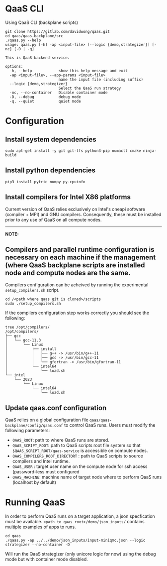 # QaaS CLI
Using QaaS CLI (backplane scripts)
```
git clone https://gitlab.com/davidwong/qaas.git
cd qaas/qaas-backplane/src
./qaas.py --help
usage: qaas.py [-h] -ap <input-file> [--logic {demo,strategizer}] [-nc] [-D | -q]

This is QaaS backend service.

options:
  -h, --help            show this help message and exit
  -ap <input-file>, --app-params <input-file>
                        name the input file (including suffix)
  --logic {demo,strategizer}
                        Select the QaaS run strategy
  -nc, --no-container   Disable container mode
  -D, --debug           debug mode
  -q, --quiet           quiet mode
```

# Configuration

## Install system dependencies
```
sudo apt-get install -y git git-lfs python3-pip numactl cmake ninja-build
```

## Install python dependencies
```
pip3 install pytrie numpy py-cpuinfo
```

## Install compilers for Intel X86 platforms
Current version of QaaS relies exclusively on Intel's oneapi software (compiler + MPI) and GNU compilers. 
Consequently, these must be installed prior to any use of QaaS on all compute nodes.

---
**NOTE:**

Compilers and parallel runtime configuration is necessary on each machine if the management (where QaaS backplane scripts are installed node and compute nodes are the same.
---

Compilers configuration can be acheived by running the experimental `setup_compilers.sh` script.
```
cd /<path where qaas git is cloned>/scripts
sudo ./setup_compilers.sh
```

If the compilers configuration step works correctly you should see the following:
```
tree /opt/compilers/
/opt/compilers/
├── gcc
│   └── gcc-11.3
│       └── Linux
│           ├── install
│           │   ├── g++ -> /usr/bin/g++-11
│           │   ├── gcc -> /usr/bin/gcc-11
│           │   └── gfortran -> /usr/bin/gfortran-11
│           └── intel64
│               └── load.sh
└── intel
    └── 2023
        └── Linux
            └── intel64
                └── load.sh
```

## Update qaas.conf configuration
QaaS relies on a global configuration file `qaas/qaas-backplane/config/qaas.conf` to control QaaS runs.
Users must modify the following parameters:
- `QAAS_ROOT`: path to where QaaS runs are stored.
- `QAAS_SCRIPT_ROOT`: path to QaaS scripts root file system so that `$QAAS_SCRIPT_ROOT/qaas-service` is accessible on compute nodes.
- `QAAS_COMPILERS_ROOT_DIRECTORT` : path to QaaS scripts to source compilers and Intel runtime.
- `QAAS_USER` : target user name on the compute node for ssh access (password-less must configured
- `QAAS_MACHINE`: machine name of target node where to perform QaaS runs (localhost by default)

# Running QaaS

In order to perform QaaS runs on a target application, a json specfication must be available. 
`<path to qaas root>/demo/json_inputs/` contains multiple examples of apps to runs.

```
cd qaas
./qaas.py -ap ../../demo/json_inputs/input-miniqmc.json --logic strategizer --no-container -D
```

Will run the QaaS strategizer (only unicore logic for now) using the debug mode but with container mode disabled.
